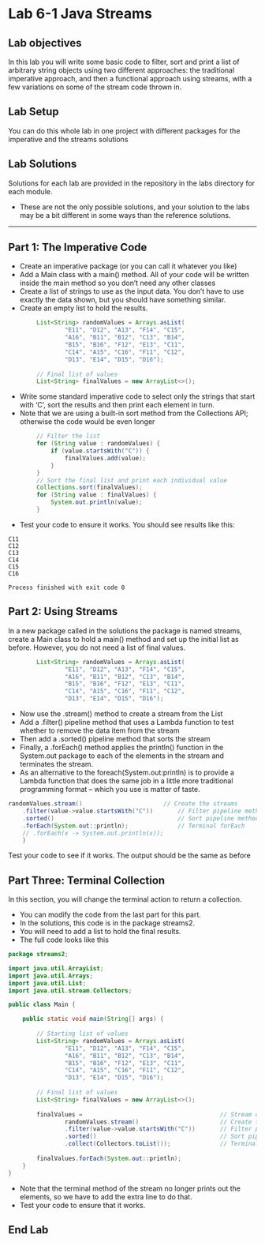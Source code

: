 # Lab 6-1 Java Streams


## Lab objectives
   
In this lab you will write some basic code to filter, sort and print a list of arbitrary string objects using two different approaches: the traditional imperative approach, and then a functional approach using streams, with a few variations on some of the stream code thrown in.

## Lab Setup
   You can do this whole lab in one project with different packages for the imperative and the streams solutions

## Lab Solutions

Solutions for each lab are provided in the repository in the labs directory for each module. 
   - These are not the only possible solutions, and your solution to the labs may be a bit different in some ways than the reference solutions.

---

## Part 1: The Imperative Code

- Create an imperative package (or you can call it whatever you like)
- Add a Main class with a main() method. All of your code will be written inside the main method so you don’t need any other classes
- Create a list of strings to use as the input data. You don’t have to use exactly the data shown, but you should have something similar.
- Create an empty list to hold the results.


```java 
		List<String> randomValues = Arrays.asList(
				"E11", "D12", "A13", "F14", "C15", 
				"A16", "B11", "B12", "C13", "B14",
				"B15", "B16", "F12", "E13", "C11", 
				"C14", "A15", "C16", "F11", "C12",
				"D13", "E14", "D15", "D16");
		
        // Final list of values
		List<String> finalValues = new ArrayList<>();

```

- Write some standard imperative code to select only the strings that start with ‘C’, sort the results and then print each element in turn. 
- Note that we are using a built-in sort method from the Collections API; otherwise the code would be even longer

```java
		// Filter the list
		for (String value : randomValues) {
			if (value.startsWith("C")) {
				finalValues.add(value);
			}
		}
        // Sort the final list and print each individual value
		Collections.sort(finalValues);
		for (String value : finalValues) {
			System.out.println(value);
		}

```

- Test your code to ensure it works. You should see results like this:

```console
C11
C12
C13
C14
C15
C16

Process finished with exit code 0
```

## Part 2: Using Streams

In a new package called  in the solutions the package is named streams, create a Main class to hold a main() method and set up the initial list as before. However, you do not need a list of final values.

```java 
		List<String> randomValues = Arrays.asList(
				"E11", "D12", "A13", "F14", "C15", 
				"A16", "B11", "B12", "C13", "B14",
				"B15", "B16", "F12", "E13", "C11", 
				"C14", "A15", "C16", "F11", "C12",
				"D13", "E14", "D15", "D16");
```

- Now use the .stream() method to create a stream from the List
- Add a .filter() pipeline method that uses a Lambda function to test whether to remove the data item from the stream
- Then add a .sorted() pipeline method that sorts the stream
- Finally, a .forEach() method applies the println() function in the System.out package to each of the elements in the stream and terminates the stream.
- As an alternative to the foreach(System.out:println) is to provide a Lambda function that does the same job in a little more traditional programming format – which you use is matter of taste.

```java
randomValues.stream()      					// Create the streams
	.filter(value->value.startsWith("C"))   	// Filter pipeline method
	.sorted()								 	// Sort pipeline method
	.forEach(System.out::println);	     		// Terminal forEach
    // .forEach(x -> System.out.println(x));
	}

```

Test your code to see if it works. The output should be the same as before


## Part Three: Terminal Collection

In this section, you will change the terminal action to return a collection. 
- You can modify the code from the last part for this part. 
- In the solutions, this code is in the package streams2.
- You will need to add a list to hold the final results.
- The full code looks like this

```java
package streams2;

import java.util.ArrayList;
import java.util.Arrays;
import java.util.List;
import java.util.stream.Collectors;

public class Main {

	public static void main(String[] args) {
	
		// Starting list of values
		List<String> randomValues = Arrays.asList(
				"E11", "D12", "A13", "F14", "C15", 
				"A16", "B11", "B12", "C13", "B14",
				"B15", "B16", "F12", "E13", "C11", 
				"C14", "A15", "C16", "F11", "C12",
				"D13", "E14", "D15", "D16");
		
        // Final list of values
		List<String> finalValues = new ArrayList<>();
		
		finalValues = 										// Stream output target
				randomValues.stream()   					// Create the stream
				.filter(value->value.startsWith("C"))   	// Filter pipeline method
				.sorted()								 	// Sort pipeline method
				.collect(Collectors.toList());	     		// Terminal Collect
	
	    finalValues.forEach(System.out::println);
	}
}


```

- Note that the terminal method of the stream no longer prints out the elements, so we have to add the extra line to do that.
- Test your code to ensure that it works.

## End Lab